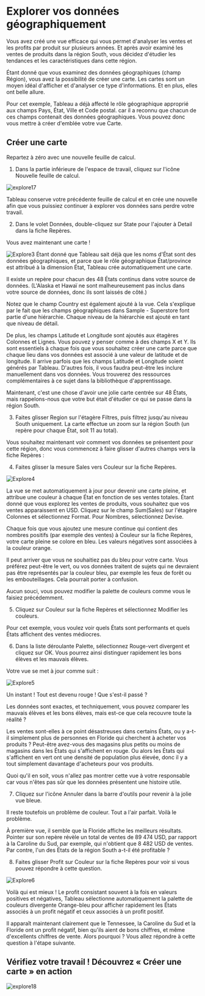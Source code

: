 # Explorer vos données géographiquement

Vous avez créé une vue efficace qui vous permet d'analyser les ventes et les profits par produit sur plusieurs années. Et après avoir examiné les ventes de produits dans la région South, vous décidez d'étudier les tendances et les caractéristiques dans cette région.

Étant donné que vous examinez des données géographiques (champ Région), vous avez la possibilité de créer une carte. Les cartes sont un moyen idéal d'afficher et d'analyser ce type d'informations. Et en plus, elles ont belle allure.

Pour cet exemple, Tableau a déjà affecté le rôle géographique approprié aux champs Pays, État, Ville et Code postal. car il a reconnu que chacun de ces champs contenait des données géographiques. Vous pouvez donc vous mettre à créer d'emblée votre vue Carte.

## Créer une carte
Repartez à zéro avec une nouvelle feuille de calcul.

1. Dans la partie inférieure de l'espace de travail, cliquez sur l'icône Nouvelle feuille de calcul.

![explore17](https://user-images.githubusercontent.com/73080397/204165396-3b5a9867-9ecf-4835-8e5e-549aa3ffbbc7.png)

Tableau conserve votre précédente feuille de calcul et en crée une nouvelle afin que vous puissiez continuer à explorer vos données sans perdre votre travail.

2. Dans le volet Données, double-cliquez sur State pour l'ajouter à Detail dans la fiche Repères.

Vous avez maintenant une carte !

![Explore3](https://user-images.githubusercontent.com/73080397/204165427-8d1ff91d-0add-4850-8ce2-880fc9e3170e.gif)
Étant donné que Tableau sait déjà que les noms d'État sont des données géographiques, et parce que le rôle géographique État/province est attribué à la dimension État, Tableau crée automatiquement une carte.

Il existe un repère pour chacun des 48 États continus dans votre source de données. (L'Alaska et Hawaï ne sont malheureusement pas inclus dans votre source de données, donc ils sont laissés de côté.)

Notez que le champ Country est également ajouté à la vue. Cela s'explique par le fait que les champs géographiques dans Sample - Superstore font partie d'une hiérarchie. Chaque niveau de la hiérarchie est ajouté en tant que niveau de détail.

De plus, les champs Latitude et Longitude sont ajoutés aux étagères Colonnes et Lignes. Vous pouvez y penser comme à des champs X et Y. Ils sont essentiels à chaque fois que vous souhaitez créer une carte parce que chaque lieu dans vos données est associé à une valeur de latitude et de longitude. Il arrive parfois que les champs Latitude et Longitude soient générés par Tableau. D'autres fois, il vous faudra peut-être les inclure manuellement dans vos données. Vous trouverez des ressources complémentaires à ce sujet dans la bibliothèque d'apprentissage.

Maintenant, c'est une chose d'avoir une jolie carte centrée sur 48 États, mais rappelons-nous que votre but était d'étudier ce qui se passe dans la région South.

3. Faites glisser Region sur l'étagère Filtres, puis filtrez jusqu'au niveau South uniquement. La carte effectue un zoom sur la région South (un repère pour chaque État, soit 11 au total).

Vous souhaitez maintenant voir comment vos données se présentent pour cette région, donc vous commencez à faire glisser d'autres champs vers la fiche Repères :

4. Faites glisser la mesure Sales vers Couleur sur la fiche Repères.

![Explore4](https://user-images.githubusercontent.com/73080397/204165469-366836ba-00a7-4cee-b044-96e4273ac0d3.gif)

La vue se met automatiquement à jour pour devenir une carte pleine, et attribue une couleur à chaque État en fonction de ses ventes totales. Étant donné que vous explorez les ventes de produits, vous souhaitez que vos ventes apparaissent en USD. Cliquez sur le champ Sum(Sales) sur l'étagère Colonnes et sélectionnez Format. Pour Nombres, sélectionnez Devise.

Chaque fois que vous ajoutez une mesure continue qui contient des nombres positifs (par exemple des ventes) à Couleur sur la fiche Repères, votre carte pleine se colore en bleu. Les valeurs négatives sont associées à la couleur orange.

Il peut arriver que vous ne souhaitiez pas du bleu pour votre carte. Vous préférez peut-être le vert, ou vos données traitent de sujets qui ne devraient pas être représentés par la couleur bleu, par exemple les feux de forêt ou les embouteillages. Cela pourrait porter à confusion.

Aucun souci, vous pouvez modifier la palette de couleurs comme vous le faisiez précédemment.

5. Cliquez sur Couleur sur la fiche Repères et sélectionnez Modifier les couleurs.

Pour cet exemple, vous voulez voir quels États sont performants et quels États affichent des ventes médiocres.

6. Dans la liste déroulante Palette, sélectionnez Rouge-vert divergent et cliquez sur OK. Vous pourrez ainsi distinguer rapidement les bons élèves et les mauvais élèves.

Votre vue se met à jour comme suit :

![Explore5](https://user-images.githubusercontent.com/73080397/204165531-adfb12d3-eb76-4d95-afce-19791e1fbdb1.png)

Un instant ! Tout est devenu rouge ! Que s'est-il passé ?

Les données sont exactes, et techniquement, vous pouvez comparer les mauvais élèves et les bons élèves, mais est-ce que cela recouvre toute la réalité ?

Les ventes sont-elles à ce point désastreuses dans certains États, ou y a-t-il simplement plus de personnes en Floride qui cherchent à acheter vos produits ? Peut-être avez-vous des magasins plus petits ou moins de magasins dans les États qui s'affichent en rouge. Ou alors les États qui s'affichent en vert ont une densité de population plus élevée, donc il y a tout simplement davantage d'acheteurs pour vos produits.

Quoi qu'il en soit, vous n'allez pas montrer cette vue à votre responsable car vous n'êtes pas sûr que les données présentent une histoire utile.

7. Cliquez sur l'icône Annuler dans la barre d'outils pour revenir à la jolie vue bleue.

Il reste toutefois un problème de couleur. Tout a l'air parfait. Voilà le problème.

À première vue, il semble que la Floride affiche les meilleurs résultats. Pointer sur son repère révèle un total de ventes de 89 474 USD, par rapport à la Caroline du Sud, par exemple, qui n'obtient que 8 482 USD de ventes. Par contre, l'un des États de la région South a-t-il été profitable ?

8. Faites glisser Profit sur Couleur sur la fiche Repères pour voir si vous pouvez répondre à cette question.

![Explore6](https://user-images.githubusercontent.com/73080397/204165564-0e7ee715-5119-4dca-a64a-7197948f92eb.png)

Voilà qui est mieux ! Le profit consistant souvent à la fois en valeurs positives et négatives, Tableau sélectionne automatiquement la palette de couleurs divergente Orange-bleu pour afficher rapidement les États associés à un profit négatif et ceux associés à un profit positif.

Il apparaît maintenant clairement que le Tennessee, la Caroline du Sud et la Floride ont un profit négatif, bien qu'ils aient de bons chiffres, et même d'excellents chiffres de vente. Alors pourquoi ? Vous allez répondre à cette question à l'étape suivante.

## Vérifiez votre travail ! Découvrez « Créer une carte » en action

![explore18](https://user-images.githubusercontent.com/73080397/204165592-7b8b619a-9110-4b92-8440-0053cd94ff0c.gif)

